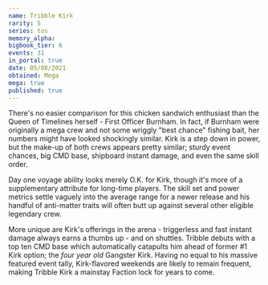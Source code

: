 ```yaml
---
name: Tribble Kirk
rarity: 5
series: tos
memory_alpha:
bigbook_tier: 6
events: 31
in_portal: true
date: 05/08/2021
obtained: Mega
mega: true
published: true
---
```


There's no easier comparison for this chicken sandwich enthusiast than the Queen of Timelines herself - First Officer Burnham. In fact, if Burnham were originally a mega crew and not some wriggly "best chance" fishing bait, her numbers might have looked shockingly similar. Kirk is a step down in power, but the make-up of both crews appears pretty similar; sturdy event chances, big CMD base, shipboard instant damage, and even the same skill order. 

Day one voyage ability looks merely O.K. for Kirk, though it's more of a supplementary attribute for long-time players. The skill set and power metrics settle vaguely into the average range for a newer release and his handful of anti-matter traits will often butt up against several other eligible legendary crew. 

More unique are Kirk's offerings in the arena - triggerless and fast instant damage always earns a thumbs up - and on shuttles. Tribble debuts with a top ten CMD base which automatically catapults him ahead of former #1 Kirk option; the *four year old* Gangster Kirk. Having no equal to his massive featured event tally, Kirk-flavored weekends are likely to remain frequent, making Tribble Kirk a mainstay Faction lock for years to come.

